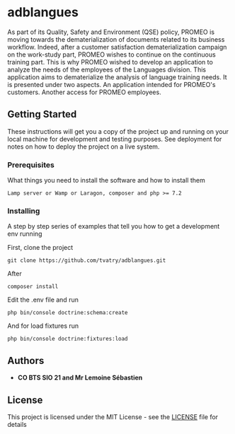 # adblangues

As part of its Quality, Safety and Environment (QSE) policy, PROMEO is moving towards the dematerialization of documents related to its business workflow. Indeed, after a customer satisfaction dematerialization campaign on the work-study part, PROMEO wishes to continue on the continuous training part. This is why PROMEO wished to develop an application to analyze the needs of the employees of the Languages division. This application aims to dematerialize the analysis of language training needs. It is presented under two aspects. An application intended for PROMEO's customers. Another access for PROMEO employees.

## Getting Started

These instructions will get you a copy of the project up and running on your local machine for development and testing purposes. See deployment for notes on how to deploy the project on a live system.

### Prerequisites

What things you need to install the software and how to install them

```
Lamp server or Wamp or Laragon, composer and php >= 7.2
```

### Installing

A step by step series of examples that tell you how to get a development env running

First, clone the project

```
git clone https://github.com/tvatry/adblangues.git
```

After

```
composer install
```

Edit the .env file and run

```
php bin/console doctrine:schema:create
```

And for load fixtures run 

```
php bin/console doctrine:fixtures:load
```

## Authors

* **CO BTS SIO 21 and Mr Lemoine Sébastien** 


## License

This project is licensed under the MIT License - see the [LICENSE](LICENSE) file for details
